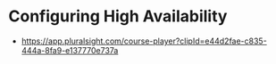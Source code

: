 # Configuring High Availability

- <https://app.pluralsight.com/course-player?clipId=e44d2fae-c835-444a-8fa9-e137770e737a>



